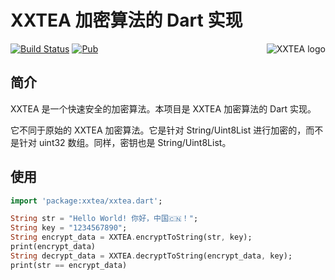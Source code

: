 # XXTEA 加密算法的 Dart 实现

<a href="https://github.com/xxtea/">
    <img src="https://avatars1.githubusercontent.com/u/6683159?v=3&s=86" alt="XXTEA logo" title="XXTEA" align="right" />
</a>

[![Build Status](https://travis-ci.org/xxtea/xxtea-dart.svg?branch=master)](https://travis-ci.org/xxtea/xxtea-dart)
[![Pub](https://img.shields.io/pub/v/xxtea.svg)](https://pub.dartlang.org/packages/xxtea)

## 简介

XXTEA 是一个快速安全的加密算法。本项目是 XXTEA 加密算法的 Dart 实现。

它不同于原始的 XXTEA 加密算法。它是针对 String/Uint8List 进行加密的，而不是针对 uint32 数组。同样，密钥也是 String/Uint8List。

## 使用

```dart
import 'package:xxtea/xxtea.dart';

String str = "Hello World! 你好，中国🇨🇳！";
String key = "1234567890";
String encrypt_data = XXTEA.encryptToString(str, key);
print(encrypt_data)
String decrypt_data = XXTEA.decryptToString(encrypt_data, key);
print(str == encrypt_data)
```
